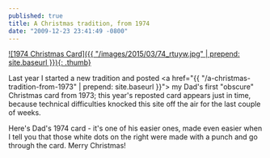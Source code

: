 ```yaml
---
published: true
title: A Christmas tradition, from 1974
date: "2009-12-23 23:41:49 -0800"
---
```


<a href="/images/2015/03/74_rtuyw.jpg">
  ![1974 Christmas Card]({{ "/images/2015/03/74_rtuyw.jpg" | prepend: site.baseurl }}){: .thumb}
</a>

Last year I started a new tradition and posted <a href="{{ "/a-christmas-tradition-from-1973" | prepend: site.baseurl }}">
my Dad's first "obscure" Christmas card from 1973</a>; this year's reposted
card appears just in time, because technical difficulties knocked this
site off the air for the last couple of weeks.

Here's Dad's 1974 card - it's one of his easier ones, made even easier when
I tell you that those white dots on the right were made with a punch and go
through the card. Merry Christmas!
